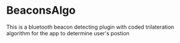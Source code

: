 # BeaconsAlgo

This is a bluetooth beacon detecting plugin with coded trilateration algorithm for the app to determine user's postion
